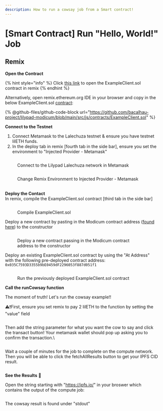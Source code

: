 ```yaml
---
description: How to run a cowsay job from a Smart contract!
---
```


# \[Smart Contract] Run "Hello, World!" Job

## Remix

**Open the Contract**

{% hint style="info" %}
Click [this link](https://remix.ethereum.org/bacalhau-project/lilypad-modicum/blob/main/src/js/contracts/ExampleClient.sol) to open the ExampleClient.sol contract in remix
{% endhint %}

Alternatively, open remix.ethereum.org IDE in your browser and copy in the below ExampleClient.sol [contract](https://github.com/bacalhau-project/lilypad-modicum/blob/main/src/js/contracts/ExampleClient.sol):

{% @github-files/github-code-block url="https://github.com/bacalhau-project/lilypad-modicum/blob/main/src/js/contracts/ExampleClient.sol" %}

**Connect to the Testnet**

1. Connect Metamask to the Lalechuza testnet & ensure you have testnet lilETH funds.
2. In the deploy tab in remix \[fourth tab in the side bar], ensure you set the environment to "Injected Provider - Metamask"

<figure><img src="../../.gitbook/assets/image.png" alt=""><figcaption><p>Connect to the Lilypad Lalechuza network in Metamask</p></figcaption></figure>

<figure><img src="../../.gitbook/assets/image (1).png" alt=""><figcaption><p>Change Remix Environment to Injected Provider - Metamask</p></figcaption></figure>

\
**Deploy the Contact**\
In remix, compile the ExampleClient.sol contract \[third tab in the side bar]

<figure><img src="../../.gitbook/assets/image (2).png" alt=""><figcaption><p>Compile ExampleClient.sol</p></figcaption></figure>

Deploy a new contract by pasting in the Modicum contract address ([found here](https://github.com/bacalhau-project/lilypad-modicum/blob/main/latest.txt)) to the constructor &#x20;

<figure><img src="../../.gitbook/assets/image (3).png" alt=""><figcaption><p>Deploy a new contract passing in the Modicum contract address to the constructor</p></figcaption></figure>

Deploy an existing ExampleClient.sol contract by using the "At Address" with the following pre-deployed contract address: `0x035C7593D3355b9bE0459dF2296053f887d051f1`

<figure><img src="../../.gitbook/assets/image (7).png" alt=""><figcaption><p>Run the previously deployed ExampleClient.sol contract</p></figcaption></figure>

**Call the runCowsay function**

The moment of truth! Let's run the cowsay example!!

:warning::exclamation:First, ensure you set remix to pay 2 lilETH to the function by setting the "value" field

<figure><img src="../../.gitbook/assets/image (11).png" alt=""><figcaption></figcaption></figure>

Then add the string parameter for what you want the cow to say and click the transact button! Your metamask wallet should pop up asking you to confirm the transaction.\


<figure><img src="../../.gitbook/assets/image (12).png" alt=""><figcaption></figcaption></figure>

Wait a couple of minutes for the job to complete on the compute network. Then you will be able to click the fetchAllResults button to get your IPFS CID result.

<figure><img src="../../.gitbook/assets/image (13).png" alt=""><figcaption></figcaption></figure>

**See the Results** :cow2:

Open the string starting with "https://ipfs.io/" in your broswer which contains the output of the compute job:

<figure><img src="../../.gitbook/assets/image (14).png" alt=""><figcaption></figcaption></figure>

The cowsay result is found under "stdout"&#x20;

<figure><img src="../../.gitbook/assets/image (15).png" alt=""><figcaption></figcaption></figure>

